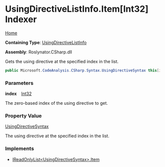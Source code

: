 # UsingDirectiveListInfo\.Item\[Int32\] Indexer

[Home](../../../../../README.md)

**Containing Type**: [UsingDirectiveListInfo](../README.md)

**Assembly**: Roslynator\.CSharp\.dll

  
Gets the using directive at the specified index in the list\.

```csharp
public Microsoft.CodeAnalysis.CSharp.Syntax.UsingDirectiveSyntax this[int index] { get; }
```

### Parameters

**index** &ensp; [Int32](https://docs.microsoft.com/en-us/dotnet/api/system.int32)

The zero\-based index of the using directive to get\. 

### Property Value

[UsingDirectiveSyntax](https://docs.microsoft.com/en-us/dotnet/api/microsoft.codeanalysis.csharp.syntax.usingdirectivesyntax)

The using directive at the specified index in the list\.

### Implements

* [IReadOnlyList\<UsingDirectiveSyntax\>.Item](https://docs.microsoft.com/en-us/dotnet/api/system.collections.generic.ireadonlylist-1.item)
